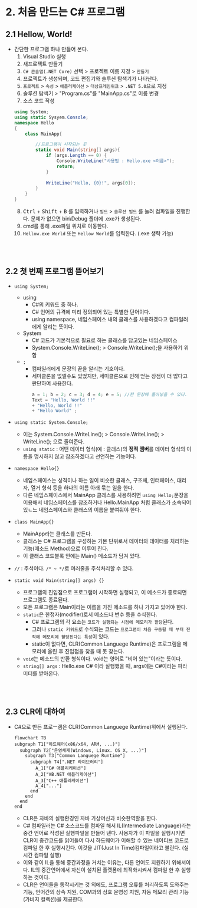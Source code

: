 # 2. 처음 만드는 C# 프로그램

## 2.1 Hellow, World!
- 간단한 프로그램 하나 만들어 본다.
  1. Visual Studio 실행
  2. 새프로젝트 만들기
  3. `C# 콘솔앱(.NET Core)` 선택 > 프로젝트 이름 지정 > `만들기`
  4. 프로젝트가 생성되며, 코드 편집기와 솔루션 탐색기가 나타난다.
  5. `프로젝트` > `속성` > `애플리케이션` > `대상프레임워크` > `.NET 5.0`으로 지정
  6. 솔루션 탐색기 > "Program.cs"를 "MainApp.cs"로 이름 변경
  7. 소스 코드 작성
    ```cs
    using System;
    using static Sysyem.Console;
    namespace Hello
    {
        class MainApp{

            //프로그램이 시작되는 곳
            static void Main(string[] args){
                if (args.Length == 0) {
                    Console.WriteLine("사용법 : Hello.exe <이름>");
                    return;
                }
                
                WriteLine("Hello, {0}!", args[0]);
            } 
        }
    }
    ```
  8. <kbd>Ctrl</kbd> + <kbd>Shift</kbd> + <kbd>B</kbd> 를 입력하거나 `빌드` > `솔루션 빌드` 를 눌러 컴파일을 진행한다. 문제가 없으면 bin\Debug 폴더에 .exe가 생성된다.
  9.  cmd를 통해 .exe파일 위치로 이동한다.
  10.  `Hellow.exe World` 또는 `Hellow World`를 입력한다. (.exe 생략 가능)

<br><br>  

## 2.2 첫 번째 프로그램 뜯어보기
- `using System;`
  - using
    - C#의 키워드 중 하나.
    - C# 언어의 규격에 미리 정의되어 있는 특별한 단어이다.
    - using namespace, 네임스페이스 내의 클래스를 사용하겠다고 컴파일러에게 알리는 뜻이다.
  - System
    - C# 코드가 기본적으로 필요로 하는 클래스를 담고있는 네임스페이스
    - System.Console.WriteLine(); > Console.WriteLine();을 사용하기 위함
  - `;`
    - 컴파일러에게 문장의 끝을 알리는 기호이다.
    - 세미클론을 없엘수도 있었지만, 세미클론으로 인해 얻는 장점이 더 많다고 판단하여 사용한다.
       ```cs
       a = 1; b = 2; c = 3; d = 4; e = 5; //한 문장에 몰아넣을 수 있다.
       Text = "Hello, World !!"
       + "Hello, World !!"
       + "Hello World" ;
       ```
- `using static System.Console;`
  - 이는 System.Console.WriteLine(); > Console.WriteLine(); > WriteLine(); 으로 줄여준다.
  - `using static` : 어떤 데이터 형식(예 : 클래스)의 **정적 맴버**를 데이터 형식의 이름을 명시하지 않고 참조하겠다고 선언하는 기능이다.

- `namespace Hello{}`
  - 네임스페이스는 성격이나 하는 일이 비슷한 클래스, 구조체, 인터페이스, 대리자, 열거 형식 등을 하나의 이름 아래 묶는 일을 한다.
  - 다른 네임스페이스에서 MainApp 클래스를 사용하려면 `using Hello;`문장을 이용해서 네임스페이스를 참조하거나 Hello.MainApp 처럼 클래스가 소속되어 있ㄴ느 네임스페이스와 클래스의 이름을 붙여줘야 한다.

- `class MainApp{}`
  - MainApp라는 클래스를 만든다.
  - 클래스는 C# 프로그램을 구성하는 기본 단위로서 데이터와 데이터를 처리하는 기능(메소드 Method)으로 이루어 진다.
  - 이 클래스 코드블록 안에는 Main() 메소드가 담겨 있다.

- `//` : 주석이다. `/* ~ */`로 여러줄을 주석처리할 수 있다.
- `static void Main(string[] args) {}`
  - 프로그램의 진입점으로 프로그램이 시작하면 실행되고, 이 메소드가 종료되면 프로그램도 종료된다.
  - 모든 프로그램은 Main이라는 이름을 가진 메소드를 하나 가지고 있어야 한다.
  - `static`은 한정자(modifier)로서 메소드나 변수 등을 수식한다.
    - C# 프로그램의 각 요소는 `코드가 실행되는 시점에 메모리가 할당`된다.
    - 그러나 `static 키워드`로 수식되는 코드는 `프로그램이 처음 구동될 때 부터 진작에 메모리에 할당된다는 특성`이 있다.
    - static이 없다면, CLR(Common Languege Runtime)은 프로그램을 메모리에 올린 후 진입점을 찾을 때 못 찾는다.
  - `void`는 메소드의 반환 형식이다. void는 영어로 "비어 있는"이라는 뜻이다.
  - `string[] args` : Hello.exe C# 이라 실행했을 때, args에는 C#이라는 파라미터를 받아온다.

<br><br>  

## 2.3 CLR에 대하여
- C#으로 만든 프로ㅡ램은 CLR(Common Languege Runtime)위에서 실행된다.
  ```mermaid
  flowchart TB
  subgraph T1["하드웨어(x86/x64, ARM, ...)"]
    subgraph T2["운영체제(Windows, Linux. OS X, ...)"]
      subgraph T3["Common Languege Runtime"]
        subgraph T4[".NET 라이브러리"]
          A_1["C# 애플리케이션"]
          A_2["VB.NET 애플리케이션"]
          A_3["C++ 애플리케이션"]
          A_4["..."]
        end
      end
    end
  end
  ```
  - CLR은 자바의 실행환경인 자바 가상머신과 비슷한역할을 한다.
  - C# 컴파일러는 C# 소스코드를 컴파일 해서 IL(Intermediate Language)라는 중간 언어로 작성된 실행파일을 만들어 낸다. 사용자가 이 파일을 실행시키면 CLR이 중간코드를 읽어들여 다시 하드웨어가 이해할 수 있는 네이티브 코드로 컴파일 한 후 실행시킨다. 이것을 JIT(Just In Time)컴파일이라고 불린다. (실시간 컴파일 실행)
  - 이와 같이 IL을 통해 중간과정을 거치는 이유는, 다른 언어도 지원하기 위해서이다. IL의 중간언어에서 자신이 설치된 플랫폼에 최적화시켜서 컴파일 한 후 실행하는 것이다.
  - CLR은 언어들을 동작시키는 것 외에도, 프로그램 오류를 처리하도록 도와주는 기능, 언어간의 상속 지원, COM과의 상호 운영성 지원, 자동 메모리 관리 기능(가비지 컬렉션)을 제공한다.
